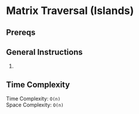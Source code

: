 # Matrix Traversal (Islands)

## Prereqs


## General Instructions
1. 

## Time Complexity
Time Complexity: `O(n)`  
Space Complexity: `O(n)`